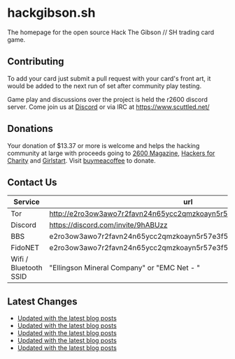 # hackgibson.sh
The homepage for the open source Hack The Gibson // SH trading card game.


## Contributing

To add your card just submit a pull request with your card's front art, it would be added to the next run of set after community play testing.

Game play and discussions over the project is held the r2600 discord server. Come join us at [Discord](https://discord.com/invite/9hABUzz) or via IRC at https://www.scuttled.net/


## Donations

Your donation of $13.37 or more is welcome and helps the hacking community at large with proceeds going to [2600 Magazine](https://2600.com/), [Hackers for Charity](https://hackersforcharity.org) and [Girlstart](https://girlstart.org).  Visit [buymeacoffee](https://www.buymeacoffee.com/hackgibson.sh) to donate.


## Contact Us

Service | url
-|-
Tor | http://e2ro3ow3awo7r2favn24n65ycc2qmzkoayn5r57e3f56nvjwdcgg32ad.onion
Discord | https://discord.com/invite/9hABUzz
BBS | e2ro3ow3awo7r2favn24n65ycc2qmzkoayn5r57e3f56nvjwdcgg32ad.onion:23
FidoNET | e2ro3ow3awo7r2favn24n65ycc2qmzkoayn5r57e3f56nvjwdcgg32ad.onion:24554
Wifi / Bluetooth SSID | "Ellingson Mineral Company" or "EMC Net - <fidonet address>"

## Latest Changes
<!-- BLOG-POST-LIST:START -->
- [Updated with the latest blog posts](https://github.com/DFW2600/hackgibson.sh/commit/c0ea52320d18774de02b05767ef36c08bc9dcbfc)
- [Updated with the latest blog posts](https://github.com/DFW2600/hackgibson.sh/commit/a67de5d30f8b8fe92e8c12634e4de71e70934d0f)
- [Updated with the latest blog posts](https://github.com/DFW2600/hackgibson.sh/commit/679d81fdeabf0e364afdab392491a329d510f52f)
- [Updated with the latest blog posts](https://github.com/DFW2600/hackgibson.sh/commit/2a4ee3e8de79925cff2ef09940b9b9e4eeaddab9)
- [Updated with the latest blog posts](https://github.com/DFW2600/hackgibson.sh/commit/cc1e41d40b75b22d0184a45d6a4ea286fd0117fe)
<!-- BLOG-POST-LIST:END -->
